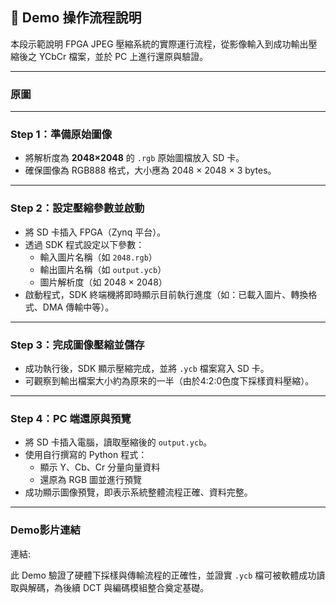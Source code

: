 
## 🎥 Demo 操作流程說明

本段示範說明 FPGA JPEG 壓縮系統的實際運行流程，從影像輸入到成功輸出壓縮後之 YCbCr 檔案，並於 PC 上進行還原與驗證。  

---
### 原圖

---

###  Step 1：準備原始圖像

- 將解析度為 **2048×2048** 的 `.rgb` 原始圖檔放入 SD 卡。
- 確保圖像為 RGB888 格式，大小應為 2048 × 2048 × 3 bytes。

---

###  Step 2：設定壓縮參數並啟動

- 將 SD 卡插入 FPGA（Zynq 平台）。
- 透過 SDK 程式設定以下參數：
  - 輸入圖片名稱（如 `2048.rgb`）
  - 輸出圖片名稱（如 `output.ycb`）
  - 圖片解析度（如 2048 × 2048）
- 啟動程式，SDK 終端機將即時顯示目前執行進度（如：已載入圖片、轉換格式、DMA 傳輸中等）。

---

###  Step 3：完成圖像壓縮並儲存

- 成功執行後，SDK 顯示壓縮完成，並將 `.ycb` 檔案寫入 SD 卡。
- 可觀察到輸出檔案大小約為原來的一半（由於4:2:0色度下採樣資料壓縮）。

---

###  Step 4：PC 端還原與預覽

- 將 SD 卡插入電腦，讀取壓縮後的 `output.ycb`。
- 使用自行撰寫的 Python 程式：
  - 顯示 Y、Cb、Cr 分量向量資料
  - 還原為 RGB 圖並進行預覽
- 成功顯示圖像預覽，即表示系統整體流程正確、資料完整。

---

### Demo影片連結
連結: 

此 Demo 驗證了硬體下採樣與傳輸流程的正確性，並證實 `.ycb` 檔可被軟體成功讀取與解碼，為後續 DCT 與編碼模組整合奠定基礎。
